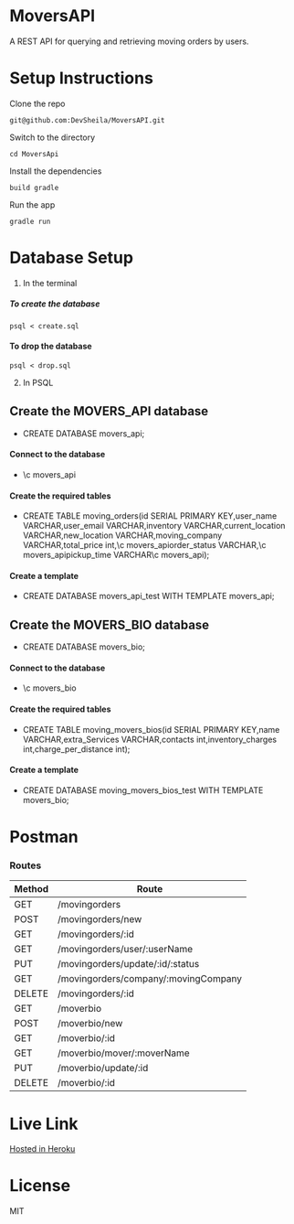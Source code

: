 # MoversAPI

A REST API for querying and retrieving moving orders by users.

# Setup Instructions
Clone the repo 
```shell
git@github.com:DevSheila/MoversAPI.git
```
Switch to the directory
```shell
cd MoversApi
```
Install the dependencies
```shell
build gradle
```
Run the app
```shell
gradle run
```

# Database Setup
1. In the terminal
##### To create the database
```shell
psql < create.sql
```
#### To drop the database
```shell
psql < drop.sql
```

2. In PSQL
## Create the MOVERS_API database
* CREATE DATABASE movers_api;
#### Connect to the database
* \c movers_api
#### Create the required tables
* CREATE TABLE moving_orders(id SERIAL PRIMARY KEY,user_name VARCHAR,user_email VARCHAR,inventory VARCHAR,current_location VARCHAR,new_location VARCHAR,moving_company VARCHAR,total_price int,\c movers_apiorder_status VARCHAR,\c movers_apipickup_time  VARCHAR\c movers_api);
#### Create a template
* CREATE DATABASE movers_api_test WITH TEMPLATE movers_api;

## Create the MOVERS_BIO database
* CREATE DATABASE movers_bio;
#### Connect to the database
* \c movers_bio
#### Create the required tables
* CREATE TABLE moving_movers_bios(id SERIAL PRIMARY KEY,name VARCHAR,extra_Services VARCHAR,contacts int,inventory_charges int,charge_per_distance int);
#### Create a template
* CREATE DATABASE moving_movers_bios_test WITH TEMPLATE movers_bio;

# Postman
### Routes
| Method | Route |
|--------|------ |
|GET     |/movingorders |
|POST    |/movingorders/new|
|GET     |/movingorders/:id|
|GET     |/movingorders/user/:userName|
|PUT     |/movingorders/update/:id/:status|
|GET     |/movingorders/company/:movingCompany|
|DELETE  |/movingorders/:id|
|GET     |/moverbio|
|POST    |/moverbio/new  |
|GET     |/moverbio/:id  |
|GET     |/moverbio/mover/:moverName  |
|PUT     |/moverbio/update/:id  |
|DELETE  |/moverbio/:id  |

# Live Link

[Hosted in Heroku](https://moversapi.herokuapp.com/)

# License

MIT
